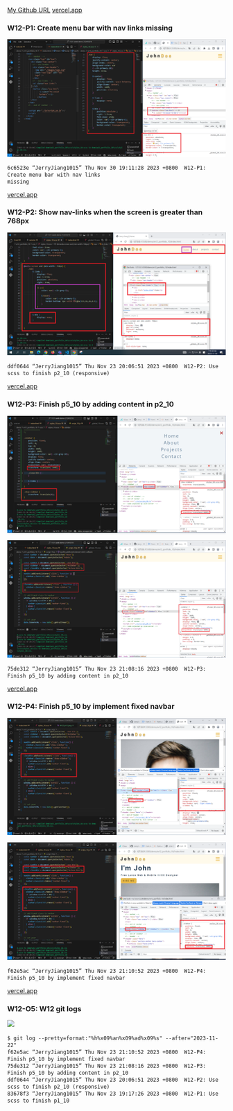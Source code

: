 [My Github URL](https://github.com/JerryJiang1015/1121-sweb-demo-212410210.git)
[vercel.app](https://1121-sweb-demo-212410210.vercel.app/)

### W12-P1: Create menu bar with nav links missing

![](W12-p1.png)

```
6c6523e “JerryJiang1015” Thu Nov 30 19:11:28 2023 +0800  W12-P1: Create menu bar with nav links
missing
```

[vercel.app](https://1121-sweb-demo-212410210.vercel.app/)

### W12-P2: Show nav-links when the screen is greater than 768px

![](W12-p2.png)

```
ddf0644 “JerryJiang1015” Thu Nov 23 20:06:51 2023 +0800  W12-P2: Use scss to finish p2_10 (responsive)
```

[vercel.app](https://1121-sweb-demo-212410210.vercel.app/)

### W12-P3: Finish p5_10 by adding content in p2_10

![](W12-p3-1.png)

![](W12-p3-2.png)

```
75de312 “JerryJiang1015” Thu Nov 23 21:08:16 2023 +0800  W12-P3: Finish p5_10 by adding content in p2_10
```

[vercel.app](https://1121-sweb-demo-212410210.vercel.app/)

### W12-P4: Finish p5_10 by implement fixed navbar

![](W12-p4-1.png)

![](W12-p4-2.png)

```
f62e5ac “JerryJiang1015” Thu Nov 23 21:10:52 2023 +0800  W12-P4: Finish p5_10 by implement fixed navbar
```

[vercel.app](https://1121-sweb-demo-212410210.vercel.app/)

### W12-O5: W12 git logs

![](W12-p5.png)

```
$ git log --pretty=format:"%h%x09%an%x09%ad%x09%s" --after="2023-11-22"
f62e5ac “JerryJiang1015” Thu Nov 23 21:10:52 2023 +0800  W12-P4: Finish p5_10 by implement fixed navbar
75de312 “JerryJiang1015” Thu Nov 23 21:08:16 2023 +0800  W12-P3: Finish p5_10 by adding content in p2_10
ddf0644 “JerryJiang1015” Thu Nov 23 20:06:51 2023 +0800  W12-P2: Use scss to finish p2_10 (responsive)
83678f3 “JerryJiang1015” Thu Nov 23 19:17:26 2023 +0800  W12-P1: Use scss to finish p1_10
```
